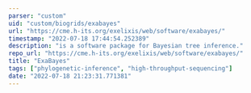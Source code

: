 ```yaml
---
parser: "custom"
uid: "custom/biogrids/exabayes"
url: "https://cme.h-its.org/exelixis/web/software/exabayes/"
timestamp: "2022-07-18 17:44:54.252389"
description: "is a software package for Bayesian tree inference."
repo_url: "https://cme.h-its.org/exelixis/web/software/exabayes/"
title: "ExaBayes"
tags: ["phylogenetic-inference", "high-throughput-sequencing"]
date: "2022-07-18 21:23:31.771381"
---
```

